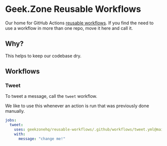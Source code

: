 # Geek.Zone Reusable Workflows
Our home for GitHub Actions [reusable workflows](https://docs.github.com/en/actions/using-workflows/reusing-workflows).
If you find the need to use a workflow in more than one repo, move it here and call it.

## Why?
This helps to keep our codebase dry.

## Workflows
### Tweet
To tweet a message, call the `tweet` workflow.

We like to use this whenever an action is run that was previously done manually.

```yml
jobs:
  tweet:
    uses: geekzonehq/reusable-workflows/.github/workflows/tweet.yml@main
    with:
      message: "change me!"

```